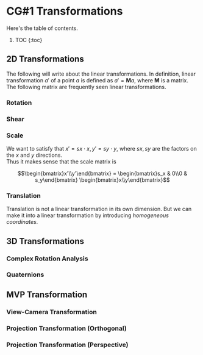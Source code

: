 # CG#1 Transformations

Here's the table of contents. 

1. TOC
{:toc}

## 2D Transformations
The following will write about the linear transformations. In definition, linear transformation $a'$ of a point $a$ is defined as $a' = \mathbf{M}a$, where $\mathbf{M}$ is a matrix. The following matrix are frequently seen linear transformations.
### Rotation
### Shear
### Scale
We want to satisfy that $x' = sx\cdot x , y'=sy\cdot y$, where $sx, sy$ are the factors on the $x$ and $y$ directions. \
Thus it makes sense that the scale matrix is 

```math
\begin{bmatrix}x'\\y'\end{bmatrix} = \begin{bmatrix}s_x & 0\\0 & s_y\end{bmatrix} \begin{bmatrix}x\\y\end{bmatrix}
```


### Translation
Translation is not a linear transformation in its own dimension. But we can make it into a linear transformation by introducing *homogeneous coordinates*.

## 3D Transformations
### Complex Rotation Analysis
### Quaternions

## MVP Transformation
### View-Camera Transformation
### Projection Transformation (Orthogonal)
### Projection Transformation (Perspective)
